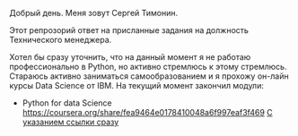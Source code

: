 Добрый день.
Меня зовут Сергей Тимонин.

Этот репрозорий ответ на присланные задания на должность Технического менеджера.

Хотел бы сразу уточнить, что на данный момент я не работаю профессионально в Python, но активно стремлюсь к этому стремлюсь.
Стараюсь активно заниматься самообразованием и я прохожу он-лайн курсы Data Science от IBM. 
На текущий момент закончил модули:
 - Python for data Science  https://coursera.org/share/fea9464e0178410048a6f997eaf3f469
[С указанием ссылки сразу](https://www.google.com)
